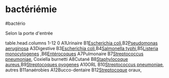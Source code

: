 # bactériémie
#bactério 


Selon la porte d'entrée 

table.head.columns 1-12 0
A1Urinaire
B1[Escherichia coli](#escherichia-colinorgmd),B2[Pseudomonas aeruginosa](#pseudomonas-aeruginosanorgmd)
A3Digestive
B3[Escherichia coli](#escherichia-colinorgmd),B4[Salmonella typhi](#salmonella-sppnorgmd),B5[Listeria monocytogenes](#listeria-monocytogenesnorgmd) ,B6[Entérocoques](#entc3a9rocoquesnorgmd)
A7Pulmonaire
B7[Streptococcus pneumoniae](#streptococcus-pneumoniaenorgmd), Coxiella burnetti
A8Cutané
B8[Staphylocoque aureus](#staphylocoque-aureusnorgmd),B9[Streptocoques pyogenes](#streptocoques-pyogenesnorgmd)
A10ORL
B10[Streptococcus pneumoniae](#streptococcus-pneumoniaenorgmd), autres B11anaérobies
A12Bucco-dentaire
B12[Streptocoque](#streptocoquenorgmd) oraux,